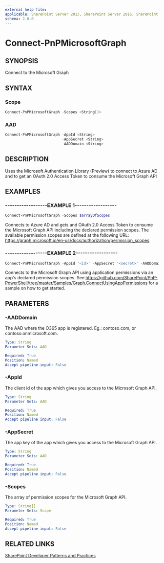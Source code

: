 ```yaml
---
external help file:
applicable: SharePoint Server 2013, SharePoint Server 2016, SharePoint Online
schema: 2.0.0
---
```

# Connect-PnPMicrosoftGraph

## SYNOPSIS
Connect to the Microsoft Graph

## SYNTAX 

### Scope
```powershell
Connect-PnPMicrosoftGraph -Scopes <String[]>
```

### AAD
```powershell
Connect-PnPMicrosoftGraph -AppId <String>
                          -AppSecret <String>
                          -AADDomain <String>
```

## DESCRIPTION
Uses the Microsoft Authentication Library (Preview) to connect to Azure AD and to get an OAuth 2.0 Access Token to consume the Microsoft Graph API

## EXAMPLES

### ------------------EXAMPLE 1------------------
```powershell
Connect-PnPMicrosoftGraph -Scopes $arrayOfScopes
```

Connects to Azure AD and gets and OAuth 2.0 Access Token to consume the Microsoft Graph API including the declared permission scopes. The available permission scopes are defined at the following URL: https://graph.microsoft.io/en-us/docs/authorization/permission_scopes

### ------------------EXAMPLE 2------------------
```powershell
Connect-PnPMicrosoftGraph -AppId '<id>' -AppSecret '<secret>' -AADDomain 'contoso.onmicrosoft.com'
```

Connects to the Microsoft Graph API using application permissions via an app's declared permission scopes. See https://github.com/SharePoint/PnP-PowerShell/tree/master/Samples/Graph.ConnectUsingAppPermissions for a sample on how to get started.

## PARAMETERS

### -AADDomain
The AAD where the O365 app is registered. Eg.: contoso.com, or contoso.onmicrosoft.com.

```yaml
Type: String
Parameter Sets: AAD

Required: True
Position: Named
Accept pipeline input: False
```

### -AppId
The client id of the app which gives you access to the Microsoft Graph API.

```yaml
Type: String
Parameter Sets: AAD

Required: True
Position: Named
Accept pipeline input: False
```

### -AppSecret
The app key of the app which gives you access to the Microsoft Graph API.

```yaml
Type: String
Parameter Sets: AAD

Required: True
Position: Named
Accept pipeline input: False
```

### -Scopes
The array of permission scopes for the Microsoft Graph API.

```yaml
Type: String[]
Parameter Sets: Scope

Required: True
Position: Named
Accept pipeline input: False
```

## RELATED LINKS

[SharePoint Developer Patterns and Practices](http://aka.ms/sppnp)